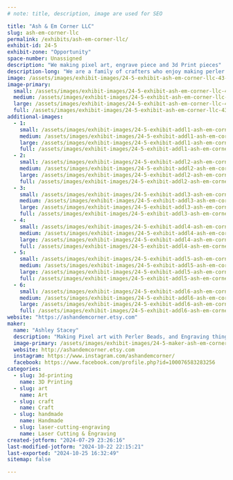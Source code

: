 ```yaml
---
# note: title, description, image are used for SEO

title: "Ash & Em Corner LLC"
slug: ash-em-corner-llc
permalink: /exhibits/ash-em-corner-llc/
exhibit-id: 24-5
exhibit-zone: "Opportunity"
space-number: Unassigned
description: "We making pixel art, engrave piece and 3d Print pieces"
description-long: "We are a family of crafters who enjoy making perler bead art, 3d printing and engraving pieces."
image: /assets/images/exhibit-images/24-5-exhibit-ash-em-corner-llc-43-logo1-3503-large.png
image-primary: 
  small: /assets/images/exhibit-images/24-5-exhibit-ash-em-corner-llc-43-logo1-3503-small.png
  medium: /assets/images/exhibit-images/24-5-exhibit-ash-em-corner-llc-43-logo1-3503-medium.png
  large: /assets/images/exhibit-images/24-5-exhibit-ash-em-corner-llc-43-logo1-3503-large.png
  full: /assets/images/exhibit-images/24-5-exhibit-ash-em-corner-llc-43-logo1-3503-full.png
additional-images: 
  - 1:
    small: /assets/images/exhibit-images/24-5-exhibit-addl1-ash-em-corner-llc-img-6714-small.jpeg
    medium: /assets/images/exhibit-images/24-5-exhibit-addl1-ash-em-corner-llc-img-6714-medium.jpeg
    large: /assets/images/exhibit-images/24-5-exhibit-addl1-ash-em-corner-llc-img-6714-large.jpeg
    full: /assets/images/exhibit-images/24-5-exhibit-addl1-ash-em-corner-llc-img-6714-full.jpeg
  - 2:
    small: /assets/images/exhibit-images/24-5-exhibit-addl2-ash-em-corner-llc-107dfbc7-876d-4dba-a8a2-ec68f7bbadba-small.jpeg
    medium: /assets/images/exhibit-images/24-5-exhibit-addl2-ash-em-corner-llc-107dfbc7-876d-4dba-a8a2-ec68f7bbadba-medium.jpeg
    large: /assets/images/exhibit-images/24-5-exhibit-addl2-ash-em-corner-llc-107dfbc7-876d-4dba-a8a2-ec68f7bbadba-large.jpeg
    full: /assets/images/exhibit-images/24-5-exhibit-addl2-ash-em-corner-llc-107dfbc7-876d-4dba-a8a2-ec68f7bbadba-full.jpeg
  - 3:
    small: /assets/images/exhibit-images/24-5-exhibit-addl3-ash-em-corner-llc-2873c579-cae8-4cfa-a9e6-46338d3069f6-small.jpeg
    medium: /assets/images/exhibit-images/24-5-exhibit-addl3-ash-em-corner-llc-2873c579-cae8-4cfa-a9e6-46338d3069f6-medium.jpeg
    large: /assets/images/exhibit-images/24-5-exhibit-addl3-ash-em-corner-llc-2873c579-cae8-4cfa-a9e6-46338d3069f6-large.jpeg
    full: /assets/images/exhibit-images/24-5-exhibit-addl3-ash-em-corner-llc-2873c579-cae8-4cfa-a9e6-46338d3069f6-full.jpeg
  - 4:
    small: /assets/images/exhibit-images/24-5-exhibit-addl4-ash-em-corner-llc-db5616de-cb21-4899-9d6a-b24e49887e8b-small.jpeg
    medium: /assets/images/exhibit-images/24-5-exhibit-addl4-ash-em-corner-llc-db5616de-cb21-4899-9d6a-b24e49887e8b-medium.jpeg
    large: /assets/images/exhibit-images/24-5-exhibit-addl4-ash-em-corner-llc-db5616de-cb21-4899-9d6a-b24e49887e8b-large.jpeg
    full: /assets/images/exhibit-images/24-5-exhibit-addl4-ash-em-corner-llc-db5616de-cb21-4899-9d6a-b24e49887e8b-full.jpeg
  - 5:
    small: /assets/images/exhibit-images/24-5-exhibit-addl5-ash-em-corner-llc-6730970e-2029-45b7-9860-8343b25ae26d-small.jpeg
    medium: /assets/images/exhibit-images/24-5-exhibit-addl5-ash-em-corner-llc-6730970e-2029-45b7-9860-8343b25ae26d-medium.jpeg
    large: /assets/images/exhibit-images/24-5-exhibit-addl5-ash-em-corner-llc-6730970e-2029-45b7-9860-8343b25ae26d-large.jpeg
    full: /assets/images/exhibit-images/24-5-exhibit-addl5-ash-em-corner-llc-6730970e-2029-45b7-9860-8343b25ae26d-full.jpeg
  - 6:
    small: /assets/images/exhibit-images/24-5-exhibit-addl6-ash-em-corner-llc-4c332eb5-18f1-46bb-9bd9-40fcdb851eb6-small.jpeg
    medium: /assets/images/exhibit-images/24-5-exhibit-addl6-ash-em-corner-llc-4c332eb5-18f1-46bb-9bd9-40fcdb851eb6-medium.jpeg
    large: /assets/images/exhibit-images/24-5-exhibit-addl6-ash-em-corner-llc-4c332eb5-18f1-46bb-9bd9-40fcdb851eb6-large.jpeg
    full: /assets/images/exhibit-images/24-5-exhibit-addl6-ash-em-corner-llc-4c332eb5-18f1-46bb-9bd9-40fcdb851eb6-full.jpeg
website: "https://ashandemcorner.etsy.com"
maker: 
  name: "Ashley Stacey"
  description: "Making Pixel art with Perler Beads, and Engraving things, and 3d printing things."
  image-primary: /assets/images/exhibit-images/24-5-maker-ash-em-corner-llc-logo1-medium.png
  website: http://ashandemcorner.etsy.com
  instagram: https://www.instagram.com/ashandemcorner/
  facebook: https://www.facebook.com/profile.php?id=100076583283256
categories: 
  - slug: 3d-printing
    name: 3D Printing
  - slug: art
    name: Art
  - slug: craft
    name: Craft
  - slug: handmade
    name: Handmade
  - slug: laser-cutting-engraving
    name: Laser Cutting & Engraving
created-jotform: "2024-07-29 23:26:16"
last-modified-jotform: "2024-10-22 22:15:21"
last-exported: "2024-10-25 16:32:49"
sitemap: false

---
```

